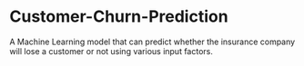 # Customer-Churn-Prediction
A Machine Learning model that can predict whether the insurance company will lose a customer or not using various input factors.
